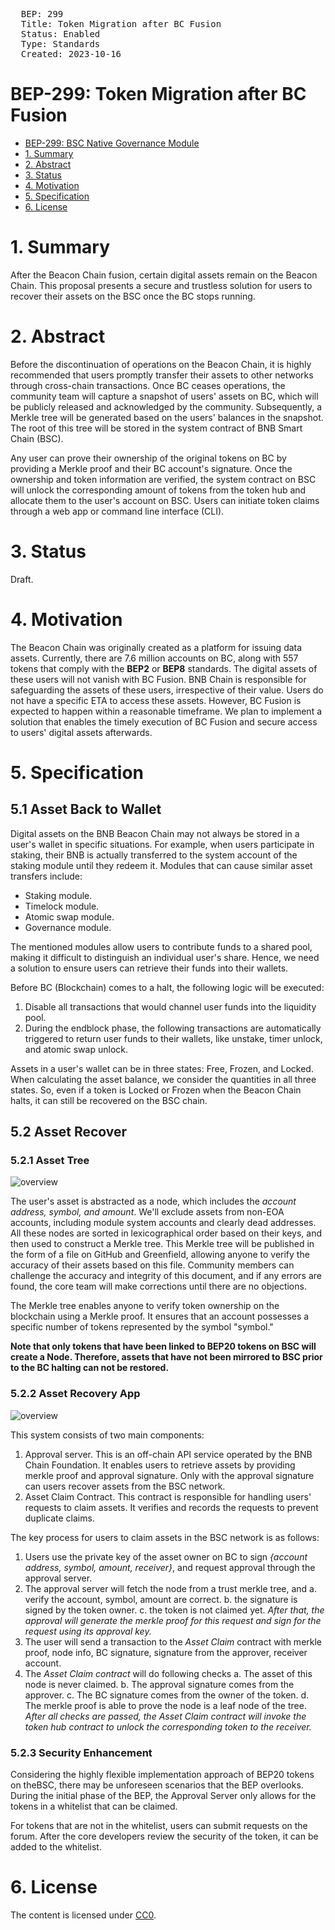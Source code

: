<pre>
  BEP: 299
  Title: Token Migration after BC Fusion
  Status: Enabled
  Type: Standards
  Created: 2023-10-16
</pre>

# BEP-299: Token Migration after BC Fusion
- [BEP-299: BSC Native Governance Module](#bep-299-token-migration-after-bc-fusion)
- [1. Summary](#1-summary)
- [2. Abstract](#2-abstract)
- [3. Status](#3-status)
- [4. Motivation](#4-motivation)
- [5. Specification](#5-specification)
- [6. License](#6-license)

# 1. Summary

After the Beacon Chain fusion, certain digital assets remain on the Beacon Chain. This proposal presents a secure and trustless solution for users to recover their assets on the BSC once the BC stops running.

# 2. Abstract

Before the discontinuation of operations on the Beacon Chain, it is highly recommended that users promptly transfer their assets to other networks through cross-chain transactions. Once BC ceases operations, the community team will capture a snapshot of users' assets on BC, which will be publicly released and acknowledged by the community. Subsequently, a Merkle tree will be generated based on the users' balances in the snapshot. The root of this tree will be stored in the system contract of BNB Smart Chain (BSC).

Any user can prove their ownership of the original tokens on BC by providing a Merkle proof and their BC account's signature. Once the ownership and token information are verified, the system contract on BSC will unlock the corresponding amount of tokens from the token hub and allocate them to the user's account on BSC. Users can initiate token claims through a web app or command line interface (CLI).

# 3. Status

Draft.

# 4. Motivation

The Beacon Chain was originally created as a platform for issuing data assets. Currently, there are 7.6 million accounts on BC, along with 557 tokens that comply with the **BEP2** or **BEP8** standards. The digital assets of these users will not vanish with BC Fusion. BNB Chain is responsible for safeguarding the assets of these users, irrespective of their value. Users do not have a specific ETA to access these assets. However, BC Fusion is expected to happen within a reasonable timeframe. We plan to implement a solution that enables the timely execution of BC Fusion and secure access to users' digital assets afterwards.

# 5. Specification

## 5.1 Asset Back to Wallet

Digital assets on the BNB Beacon Chain may not always be stored in a user's wallet in specific situations. For example, when users participate in staking, their BNB is actually transferred to the system account of the staking module until they redeem it. Modules that can cause similar asset transfers include:

   - Staking module.
   - Timelock module.
   - Atomic swap module.
   - Governance module.

The mentioned modules allow users to contribute funds to a shared pool, making it difficult to distinguish an individual user's share. Hence, we need a solution to ensure users can retrieve their funds into their wallets.

Before BC (Blockchain) comes to a halt, the following logic will be executed:
1. Disable all transactions that would channel user funds into the liquidity pool.
2. During the endblock phase, the following transactions are automatically triggered to return user funds to their wallets, like unstake, timer unlock, and atomic swap unlock.

Assets in a user's wallet can be in three states: Free, Frozen, and Locked. When calculating the asset balance, we consider the quantities in all three states. So, even if a token is Locked or Frozen when the Beacon Chain halts, it can still be recovered on the BSC chain.

## 5.2 Asset Recover
### 5.2.1 Asset Tree
![overview](./assets/bep-299/asset_tree.png)

The user's asset is abstracted as a node, which includes the *account address, symbol, and amount*. We'll exclude assets from non-EOA accounts, including module system accounts and clearly dead addresses. All these nodes are sorted in lexicographical order based on their keys, and then used to construct a Merkle tree. This Merkle tree will be published in the form of a file on GitHub and Greenfield, allowing anyone to verify the accuracy of their assets based on this file. Community members can challenge the accuracy and integrity of this document, and if any errors are found, the core team will make corrections until there are no objections. 

The Merkle tree enables anyone to verify token ownership on the blockchain using a Merkle proof. It ensures that an account possesses a specific number of tokens represented by the symbol "symbol." 

**Note that only tokens that have been linked to BEP20 tokens on BSC will create a Node. Therefore, assets that have not been mirrored to BSC prior to the BC halting can not be restored.**

### 5.2.2 Asset Recovery App
![overview](./assets/bep-299/asset_recovery_app.png)

This system consists of two main components:
  1. Approval server.  This is an off-chain API service operated by the BNB Chain Foundation. It enables users to retrieve assets by providing merkle proof and approval signature. Only with the approval signature can users recover assets from the BSC network.
  2. Asset Claim Contract. This contract is responsible for handling users' requests to claim assets. It verifies and records the requests to prevent duplicate claims.

The key process for users to claim assets in the BSC network is as follows:
  1. Users use the private key of the asset owner on BC to sign *{account address, symbol, amount, receiver}*, and request approval through the approval server.
  2. The approval server will fetch the node from a trust merkle tree, and 
    a. verify the account, symbol, amount are correct.
    b. the signature is signed by the token owner.
    c. the token is not claimed yet.
    *After that, the approval will generate the merkle proof for this request and sign for the request using its approval key.*
  3. The user will send a transaction to the *Asset Claim* contract with merkle proof, node info, BC signature, signature from the approver, receiver account.
  4. The *Asset Claim contract* will do following checks
    a. The asset of this node is never claimed.
    b. The approval signature comes from the approver.
    c. The BC signature comes from the owner of the token.
    d. The merkle proof is able to prove the node is a leaf node of the tree.
    *After all checks are passed, the *Asset Claim contract* will invoke the token hub contract to unlock the corresponding token to the receiver.*

### 5.2.3 Security Enhancement
Considering the highly flexible implementation approach of BEP20 tokens on theBSC, there may be unforeseen scenarios that the BEP overlooks. During the initial phase of the BEP, the Approval Server only allows for the tokens in a whitelist that can be claimed. 

For tokens that are not in the whitelist, users can submit requests on the forum. After the core developers review the security of the token, it can be added to the whitelist.

# 6. License

The content is licensed under [CC0](https://creativecommons.org/publicdomain/zero/1.0/).